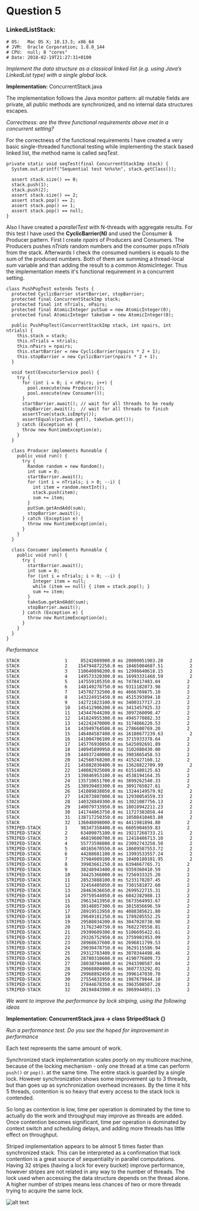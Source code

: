 # Question 5

### LinkedListStack:

```
# OS:   Mac OS X; 10.13.3; x86_64
# JVM:  Oracle Corporation; 1.8.0_144
# CPU:  null; 8 "cores"
# Date: 2018-02-19T21:27:31+0100
```

*Implement the data structure as a classical linked list (e.g. using Java’s LinkedList type) with a single global lock.*

**Implementation:** ConcurrentStack.java

The implementation follows the Java monitor pattern: all mutable fields are private,
all public methods are synchronized, and no internal data structures escapes.

*Correctness: are the three functional requirements above met in a concurrent setting?*

For the correctness of the functional requirements I have created a very
basic single-threaded functional testing while implementing the stack based
linked list, the method name is called *seqTest*.

```
private static void seqTest(final ConcurrentStackImp stack) {
  System.out.printf("Sequential test %n%s%n", stack.getClass());

  assert stack.size() == 0;
  stack.push(1);
  stack.push(2);
  assert stack.size() == 2;
  assert stack.pop() == 2;
  assert stack.pop() == 1;
  assert stack.pop() == null;
}
```

Also I have created a *parallelTest* with N-threads with aggregate results.
For this test I have used the **CyclicBarrier(N)** and used the Consumer & Producer
pattern. First I create *npairs* of Producers and Consumers. The Producers
pushes *nTrials* random numbers and the consumer pops *nTrials* from the stack.
Afterwards I check the consumed numbers is equals to the sum of the produced
numbers. Both of them are summing a thread-local *sum* variable and than adding
the result to a common  AtomicInteger. Thus the implementation meets it's functional
requirement in a concurrent setting.

```
class PushPopTest extends Tests {
  protected CyclicBarrier startBarrier, stopBarrier;
  protected final ConcurrentStackImp stack;
  protected final int nTrials, nPairs;
  protected final AtomicInteger putSum = new AtomicInteger(0);
  protected final AtomicInteger takeSum = new AtomicInteger(0);

  public PushPopTest(ConcurrentStackImp stack, int npairs, int ntrials) {
    this.stack = stack;
    this.nTrials = ntrials;
    this.nPairs = npairs;
    this.startBarrier = new CyclicBarrier(npairs * 2 + 1);
    this.stopBarrier = new CyclicBarrier(npairs * 2 + 1);
  }

  void test(ExecutorService pool) {
    try {
      for (int i = 0; i < nPairs; i++) {
        pool.execute(new Producer());
        pool.execute(new Consumer());
      }
      startBarrier.await(); // wait for all threads to be ready
      stopBarrier.await();  // wait for all threads to finish
      assertTrue(stack.isEmpty());
      assertEquals(putSum.get(), takeSum.get());
    } catch (Exception e) {
      throw new RuntimeException(e);
    }
  }

  class Producer implements Runnable {
    public void run() {
      try {
        Random random = new Random();
        int sum = 0;
        startBarrier.await();
        for (int i = nTrials; i > 0; --i) {
          int item = random.nextInt();
          stack.push(item);
          sum += item;
        }
        putSum.getAndAdd(sum);
        stopBarrier.await();
      } catch (Exception e) {
        throw new RuntimeException(e);
      }
    }
  }

  class Consumer implements Runnable {
    public void run() {
      try {
        startBarrier.await();
        int sum = 0;
        for (int i = nTrials; i > 0; --i) {
          Integer item = null;
          while (item == null) { item = stack.pop(); }
          sum += item;
        }
        takeSum.getAndAdd(sum);
        stopBarrier.await();
      } catch (Exception e) {
        throw new RuntimeException(e);
      }
    }
  }
}
```

*Performance*

```
STACK                 1     85242089900.0 ms 20000051903.20          2
STACK                 2    154794872250.0 ms 18465084607.51          2
STACK                 3    110640898200.0 ms 12998640618.15          2
STACK                 4    149573320300.0 ms 16993331468.59          2
STACK                 5    147559105350.0 ms 7478417483.04          2
STACK                 6    148149278750.0 ms 9311182073.98          2
STACK                 7    145702732500.0 ms 4666769875.10          2
STACK                 8    143224915450.0 ms 4515393894.18          2
STACK                 9    142721823100.0 ms 3400317717.23          2
STACK                 10   145412906200.0 ms 3413457925.33          2
STACK                 11   143447644200.0 ms 3097260090.47          2
STACK                 12   141824955300.0 ms 4945770882.33          2
STACK                 13   142242470000.0 ms 3174866220.53          2
STACK                 14   143949764500.0 ms 2786600769.20          2
STACK                 15   146404587400.0 ms 16108677239.63          2
STACK                 16   141004786100.0 ms 3715933378.64          2
STACK                 17   145776930850.0 ms 5425092691.89          2
STACK                 18   140945899950.0 ms 3102080430.00          2
STACK                 19   144937240000.0 ms 3903865458.53          2
STACK                 20   142560768200.0 ms 4152427160.12          2
STACK                 21   145882030400.0 ms 13628822709.99          2
STACK                 22   140082925600.0 ms 6151480125.63          2
STACK                 23   139846953100.0 ms 4538194164.35          2
STACK                 24   135710651700.0 ms 3899262540.33          2
STACK                 25   138939403300.0 ms 3091765027.61          2
STACK                 26   141089838050.0 ms 13244149579.92          2
STACK                 27   142873807000.0 ms 12930054559.33          2
STACK                 28   140328849300.0 ms 13021087756.13          2
STACK                 29   140079733950.0 ms 18018942211.23          2
STACK                 30   141744063750.0 ms 11727383858.44          2
STACK                 31   138717250350.0 ms 10508410403.80          2
STACK                 32   136048098000.0 ms 4411981894.80          2
STRIPED-STACK         1     98347358400.0 ms 6605904659.83          2
STRIPED-STACK         2     63409075100.0 ms 19217268733.21          2
STRIPED-STACK         3     46819600700.0 ms 12418486713.10          2
STRIPED-STACK         4     55773598800.0 ms 23092743258.50          2
STRIPED-STACK         5     40165670550.0 ms 18609587553.72          2
STRIPED-STACK         6     44288681100.0 ms 13993533557.24          2
STRIPED-STACK         7     37984089100.0 ms 10400180101.95          2
STRIPED-STACK         8     39983661250.0 ms 6394667765.71          2
STRIPED-STACK         9     38248943400.0 ms 9359360410.59          2
STRIPED-STACK         10    34425366000.0 ms 7256933325.20          2
STRIPED-STACK         11    28523888100.0 ms 5233178207.45          2
STRIPED-STACK         12    32454405050.0 ms 7301581872.60          2
STRIPED-STACK         13    28463636650.0 ms 2699522715.31          2
STRIPED-STACK         14    29759544950.0 ms 6042382988.13          2
STRIPED-STACK         15    29613413950.0 ms 5673564993.67          2
STRIPED-STACK         16    30148057300.0 ms 3815856696.59          2
STRIPED-STACK         17    28919513950.0 ms 4088385621.80          2
STRIPED-STACK         18    29649181250.0 ms 1789205552.25          2
STRIPED-STACK         19    29588034200.0 ms 3047020738.90          2
STRIPED-STACK         20    31762340750.0 ms 7682270558.81          2
STRIPED-STACK         21    29399609300.0 ms 5106695422.61          2
STRIPED-STACK         22    29326752950.0 ms 3759901953.09          2
STRIPED-STACK         23    28968637600.0 ms 2696811799.53          2
STRIPED-STACK         24    29030478750.0 ms 3629115586.94          2
STRIPED-STACK         25    29312783400.0 ms 3070344498.46          2
STRIPED-STACK         26    28780310600.0 ms 4190776809.73          2
STRIPED-STACK         27    28038794400.0 ms 2943390587.04          2
STRIPED-STACK         28    29068804900.0 ms 3607733292.01          2
STRIPED-STACK         29    29968892450.0 ms 3996147030.70          2
STRIPED-STACK         30    27554833950.0 ms 1987679844.10          2
STRIPED-STACK         31    27844678350.0 ms 3963508507.28          2
STRIPED-STACK         32    28194843900.0 ms 3069944051.15          2
```

*We want to improve the performance by lock striping, using the following ideas*

**Implementation: ConcurrentStack.java -> class StripedStack {}**

*Run a performance test. Do you see the hoped for improvement in performance*

Each test represents the same amount of work.

Synchronized stack implementation scales poorly on my multicore machine, because
of the locking mechanism - only one thread at a time can perform ```push()``` or ```pop()```.
at the same time. The entire stack is guarded by a single lock. However synchronization
shows some improvement up to 3 threads, but than goes up as synchronization overhead increases.
By the time it hits 5 threads, contention is so heavy that every access to the stack lock
is contended.

 So long as contention  is low, time  per operation is dominated by the time to actually do the work and throughput may improve as threads are added. Once contention becomes significant, time per  operation is dominated by context switch and scheduling delays, and adding more threads has  little  effect on throughput.

Striped implementation appears to be almost 5 times faster than synchronized stack.
This can be interpreted as a confirmation that lock contention is a great source of
sequentiality in parallel computations. Having 32 stripes (having a lock for every bucket)
improve performance, however stripes are not related in any way to the number of threads.
The lock used when accessing the data structure depends on the thread alone. A higher number of stripes means less chances of two or more threads trying to acquire the same lock.


![alt text](../Results/linkedlist.png "Performance: synchronized stack vs striped stack")
